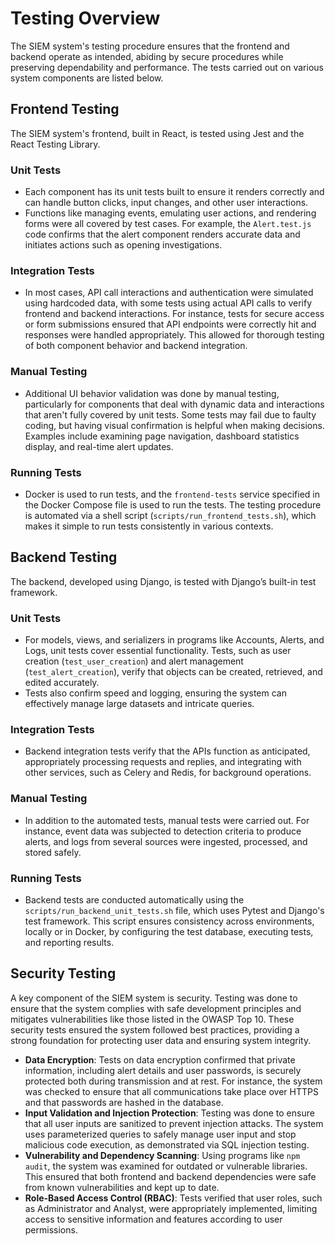 
# Testing Overview
The SIEM system's testing procedure ensures that the frontend and backend operate as intended, abiding by secure procedures while preserving dependability and performance. The tests carried out on various system components are listed below.

## Frontend Testing
The SIEM system's frontend, built in React, is tested using Jest and the React Testing Library.

### Unit Tests
- Each component has its unit tests built to ensure it renders correctly and can handle button clicks, input changes, and other user interactions.
- Functions like managing events, emulating user actions, and rendering forms were all covered by test cases. For example, the `Alert.test.js` code confirms that the alert component renders accurate data and initiates actions such as opening investigations.

### Integration Tests
- In most cases, API call interactions and authentication were simulated using hardcoded data, with some tests using actual API calls to verify frontend and backend interactions. For instance, tests for secure access or form submissions ensured that API endpoints were correctly hit and responses were handled appropriately. This allowed for thorough testing of both component behavior and backend integration.

### Manual Testing
- Additional UI behavior validation was done by manual testing, particularly for components that deal with dynamic data and interactions that aren't fully covered by unit tests. Some tests may fail due to faulty coding, but having visual confirmation is helpful when making decisions. Examples include examining page navigation, dashboard statistics display, and real-time alert updates.

### Running Tests
- Docker is used to run tests, and the `frontend-tests` service specified in the Docker Compose file is used to run the tests. The testing procedure is automated via a shell script (`scripts/run_frontend_tests.sh`), which makes it simple to run tests consistently in various contexts.

## Backend Testing
The backend, developed using Django, is tested with Django’s built-in test framework.

### Unit Tests
- For models, views, and serializers in programs like Accounts, Alerts, and Logs, unit tests cover essential functionality. Tests, such as user creation (`test_user_creation`) and alert management (`test_alert_creation`), verify that objects can be created, retrieved, and edited accurately.
- Tests also confirm speed and logging, ensuring the system can effectively manage large datasets and intricate queries.

### Integration Tests
- Backend integration tests verify that the APIs function as anticipated, appropriately processing requests and replies, and integrating with other services, such as Celery and Redis, for background operations.

### Manual Testing
- In addition to the automated tests, manual tests were carried out. For instance, event data was subjected to detection criteria to produce alerts, and logs from several sources were ingested, processed, and stored safely.

### Running Tests
- Backend tests are conducted automatically using the `scripts/run_backend_unit_tests.sh` file, which uses Pytest and Django's test framework. This script ensures consistency across environments, locally or in Docker, by configuring the test database, executing tests, and reporting results.

## Security Testing
A key component of the SIEM system is security. Testing was done to ensure that the system complies with safe development principles and mitigates vulnerabilities like those listed in the OWASP Top 10. These security tests ensured the system followed best practices, providing a strong foundation for protecting user data and ensuring system integrity.

- **Data Encryption**: Tests on data encryption confirmed that private information, including alert details and user passwords, is securely protected both during transmission and at rest. For instance, the system was checked to ensure that all communications take place over HTTPS and that passwords are hashed in the database.
- **Input Validation and Injection Protection**: Testing was done to ensure that all user inputs are sanitized to prevent injection attacks. The system uses parameterized queries to safely manage user input and stop malicious code execution, as demonstrated via SQL injection testing.
- **Vulnerability and Dependency Scanning**: Using programs like `npm audit`, the system was examined for outdated or vulnerable libraries. This ensured that both frontend and backend dependencies were safe from known vulnerabilities and kept up to date.
- **Role-Based Access Control (RBAC)**: Tests verified that user roles, such as Administrator and Analyst, were appropriately implemented, limiting access to sensitive information and features according to user permissions.
